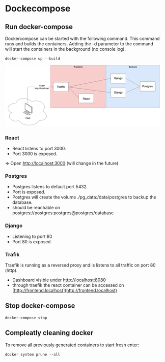 # Dockecompose
## Run docker-compose
Dockercompose can be started with the following command. This command runs and builds the containers. Adding the -d parameter to the command will start the containers in the background (no console log).
```
docker-compose up --build
```
![DS1-Topology.png](DS1-Topology.png)

### React
- React listens to port 3000. 
- Port 3000 is exposed.

=> Open [http://localhost:3000](http://localhost:3000) (will change in the future)

### Postgres
- Postgres listens to default port 5432. 
- Port is exposed.
- Postgres will create the volume ./pg_data:/data/postgres to backup the database.
- should be reachable on postgres://postgres:postgres@postgres/database

### Django
- Listening to port 80
- Port 80 is exposed

### Trafik
Traefik is running as a reversed proxy and is listens to all traffic on port 80 (http).
- Dashboard visible under [http://localhost:8080](http://localhost:8080)
- through traefik the react container can be accessed on [http://frontend.localhost](http://frontend.localhost)
## Stop docker-compose
```
docker-compose stop
```

## Compleatly cleaning docker
To remove all previously generated containers to start fresh enter:
```
docker system prune --all
```
